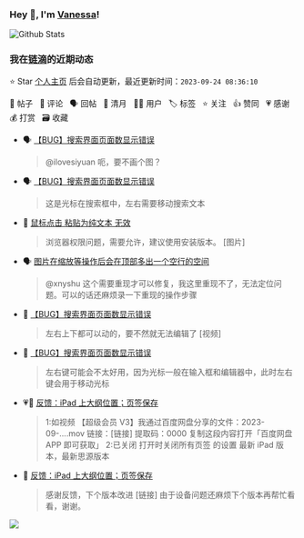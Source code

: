 ### Hey 👋, I'm [Vanessa](http://vanessa.b3log.org/)!

![Github Stats](https://github-readme-stats.vercel.app/api?username=Vanessa219&show_icons=true)

<!--events start -->

### 我在[链滴](https://ld246.com)的近期动态

⭐️ Star [个人主页](https://github.com/Vanessa219/Vanessa219) 后会自动更新，最近更新时间：`2023-09-24 08:36:10`

📝 帖子 &nbsp; 💬 评论 &nbsp; 🗣 回帖 &nbsp; 🌙 清月 &nbsp; 👨‍💻 用户 &nbsp; 🏷️ 标签 &nbsp; ⭐️ 关注 &nbsp; 👍 赞同 &nbsp; 💗 感谢 &nbsp; 💰 打赏 &nbsp; 🗃 收藏

* 🗣 [【BUG】搜索界面页面数显示错误](https://ld246.com/article/1695205118504/comment/1695358997888#comments)

  > @ilovesiyuan 呃，要不画个图？
* 🗣 [【BUG】搜索界面页面数显示错误](https://ld246.com/article/1695205118504/comment/1695358997888#comments)

  > 这是光标在搜索框中，左右需要移动搜索文本
* 💬 [鼠标点击  粘贴为纯文本  无效](https://ld246.com/article/1695301241111/comment/1695348324448#comments)

  > 浏览器权限问题，需要允许，建议使用安装版本。 [图片]
* 🗣 [图片在缩放等操作后会在顶部多出一个空行的空间](https://ld246.com/article/1695116415931/comment/1695175317300#comments)

  > @xnyshu 这个需要重现才可以修复，我这里重现不了，无法定位问题。可以的话还麻烦录一下重现的操作步骤
* 💬 [【BUG】搜索界面页面数显示错误](https://ld246.com/article/1695205118504/comment/1695347922649#comments)

  > 左右上下都可以动的，要不然就无法编辑了 [视频]
* 💬 [【BUG】搜索界面页面数显示错误](https://ld246.com/article/1695205118504/comment/1695267025117#comments)

  > 左右键可能会不太好用，因为光标一般在输入框和编辑器中，此时左右键会用于移动光标
* 💗📝 [反馈：iPad 上大纲位置；页签保存](https://ld246.com/article/1695204944772)

  > 1:如视频 【超级会员 V3】我通过百度网盘分享的文件：2023-09-....mov 链接：[链接] 提取码：0000 复制这段内容打开「百度网盘 APP 即可获取」 2:已关闭 打开时关闭所有页签 的设置 最新 iPad 版本，最新思源版本
* 💬 [反馈：iPad 上大纲位置；页签保存](https://ld246.com/article/1695204944772/comment/1695266122831#comments)

  > 感谢反馈，下个版本改进 [链接] 由于设备问题还麻烦下个版本再帮忙看看，谢谢。


<!--events end -->

<a title="Hits" target="_blank" href="https://github.com/Vanessa219/Vanessa219"><img src="https://hits.b3log.org/Vanessa219/Vanessa219.svg"></a>

